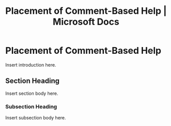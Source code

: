 ﻿---
title: "Placement of Comment-Based Help | Microsoft Docs"
ms.custom: ""
ms.date: "09/12/2016"
ms.reviewer: ""
ms.suite: ""
ms.tgt_pltfrm: ""
ms.topic: "article"
ms.assetid: afcdf426-2b01-4247-8507-41b05f5cad94
caps.latest.revision: 4
---
# Placement of Comment-Based Help
Insert introduction here.

## Section Heading
 Insert section body here.

### Subsection Heading
 Insert subsection body here.
